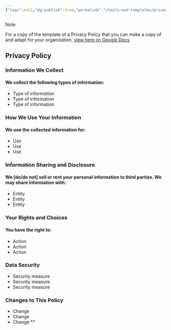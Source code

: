 ```yaml
---
{"tags":null,"dg-publish":true,"permalink":"/tools-and-templates/privacy-policy-template/","dgPassFrontmatter":true}
---
```



> [!NOTE]
>  For a copy of the template of a Privacy Policy that you can make a copy of and adapt for your organization, [view here on Google Docs](https://docs.google.com/document/d/1Y407vzUl_J_2vP0FGJjXvFBanqEgRoKrQmmo7N5yAK8/edit?usp=sharing). 

## Privacy Policy

### Information We Collect

#### We collect the following types of information:

- Type of information
- Type of information
- Type of information

  
### How We Use Your Information

#### We use the collected information for:

-  Use
- Use
- Use


### Information Sharing and Disclosure

#### We [do/do not] sell or rent your personal information to third parties. We may share information with:

- Entity
- Entity
- Entity
  

### Your Rights and Choices

#### You have the right to:

-  Action
- Action
- Action


### Data Security

- Security measure
- Security measure
- Security measure

  

### Changes to This Policy

- Change
- Change
- Change
**